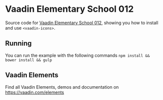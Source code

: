 # Vaadin Elementary School 012

Source code for [Vaadin Elementary School 012](https://www.youtube.com/playlist?list=PLcRrh9hGNalkkFVlWM8NI4anTdldL7MFb), showing you how to install and use `<vaadin-icons>`.

## Running

You can run the example with the following commands `npm install && bower install && gulp`

## Vaadin Elements

Find all Vaadin Elements, demos and documentation on https://vaadin.com/elements
